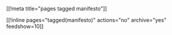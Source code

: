 [[!meta title="pages tagged manifesto"]]

[[!inline pages="tagged(manifesto)" actions="no" archive="yes"
feedshow=10]]
